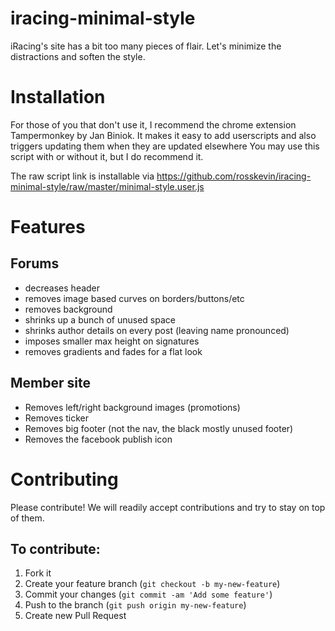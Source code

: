 # iracing-minimal-style

iRacing's site has a bit too many pieces of flair. Let's minimize the distractions and soften the style.

# Installation

For those of you that don't use it, I recommend the chrome extension Tampermonkey by Jan Biniok. It makes it easy to add userscripts and also triggers updating them when they are updated elsewhere You may use this script with or without it, but I do recommend it.

The raw script link is installable via https://github.com/rosskevin/iracing-minimal-style/raw/master/minimal-style.user.js

# Features

## Forums

- decreases header
- removes image based curves on borders/buttons/etc
- removes background
- shrinks up a bunch of unused space
- shrinks author details on every post (leaving name pronounced)
- imposes smaller max height on signatures
- removes gradients and fades for a flat look

## Member site

- Removes left/right background images (promotions)
- Removes ticker
- Removes big footer (not the nav, the black mostly unused footer)
- Removes the facebook publish icon

# Contributing

Please contribute! We will readily accept contributions and try to stay on top of them.

## To contribute:

1. Fork it
2. Create your feature branch (`git checkout -b my-new-feature`)
3. Commit your changes (`git commit -am 'Add some feature'`)
4. Push to the branch (`git push origin my-new-feature`)
5. Create new Pull Request

